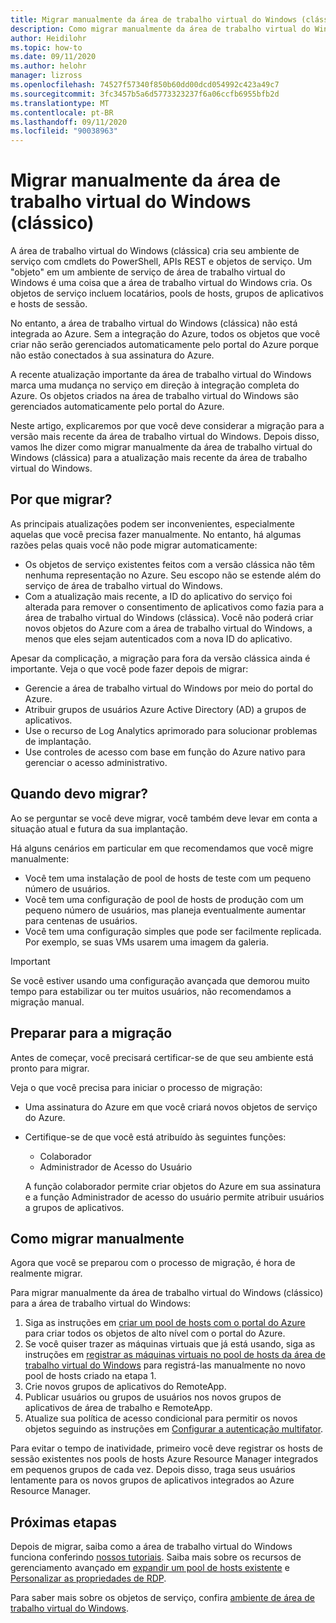 ```yaml
---
title: Migrar manualmente da área de trabalho virtual do Windows (clássico)-Azure
description: Como migrar manualmente da área de trabalho virtual do Windows (clássica) para a área de trabalho virtual do Windows.
author: Heidilohr
ms.topic: how-to
ms.date: 09/11/2020
ms.author: helohr
manager: lizross
ms.openlocfilehash: 74527f57340f850b60dd00dcd054992c423a49c7
ms.sourcegitcommit: 3fc3457b5a6d5773323237f6a06ccfb6955bfb2d
ms.translationtype: MT
ms.contentlocale: pt-BR
ms.lasthandoff: 09/11/2020
ms.locfileid: "90038963"
---
```

# <a name="migrate-manually-from-windows-virtual-desktop-classic"></a>Migrar manualmente da área de trabalho virtual do Windows (clássico)

A área de trabalho virtual do Windows (clássica) cria seu ambiente de serviço com cmdlets do PowerShell, APIs REST e objetos de serviço. Um "objeto" em um ambiente de serviço de área de trabalho virtual do Windows é uma coisa que a área de trabalho virtual do Windows cria. Os objetos de serviço incluem locatários, pools de hosts, grupos de aplicativos e hosts de sessão.

No entanto, a área de trabalho virtual do Windows (clássica) não está integrada ao Azure. Sem a integração do Azure, todos os objetos que você criar não serão gerenciados automaticamente pelo portal do Azure porque não estão conectados à sua assinatura do Azure.

A recente atualização importante da área de trabalho virtual do Windows marca uma mudança no serviço em direção à integração completa do Azure. Os objetos criados na área de trabalho virtual do Windows são gerenciados automaticamente pelo portal do Azure.

Neste artigo, explicaremos por que você deve considerar a migração para a versão mais recente da área de trabalho virtual do Windows. Depois disso, vamos lhe dizer como migrar manualmente da área de trabalho virtual do Windows (clássica) para a atualização mais recente da área de trabalho virtual do Windows.

## <a name="why-migrate"></a>Por que migrar?

As principais atualizações podem ser inconvenientes, especialmente aquelas que você precisa fazer manualmente. No entanto, há algumas razões pelas quais você não pode migrar automaticamente:

- Os objetos de serviço existentes feitos com a versão clássica não têm nenhuma representação no Azure. Seu escopo não se estende além do serviço de área de trabalho virtual do Windows.
- Com a atualização mais recente, a ID do aplicativo do serviço foi alterada para remover o consentimento de aplicativos como fazia para a área de trabalho virtual do Windows (clássica). Você não poderá criar novos objetos do Azure com a área de trabalho virtual do Windows, a menos que eles sejam autenticados com a nova ID do aplicativo.

Apesar da complicação, a migração para fora da versão clássica ainda é importante. Veja o que você pode fazer depois de migrar:

- Gerencie a área de trabalho virtual do Windows por meio do portal do Azure.
- Atribuir grupos de usuários Azure Active Directory (AD) a grupos de aplicativos.
- Use o recurso de Log Analytics aprimorado para solucionar problemas de implantação.
- Use controles de acesso com base em função do Azure nativo para gerenciar o acesso administrativo.

## <a name="when-should-i-migrate"></a>Quando devo migrar?

Ao se perguntar se você deve migrar, você também deve levar em conta a situação atual e futura da sua implantação.

Há alguns cenários em particular em que recomendamos que você migre manualmente:

- Você tem uma instalação de pool de hosts de teste com um pequeno número de usuários.
- Você tem uma configuração de pool de hosts de produção com um pequeno número de usuários, mas planeja eventualmente aumentar para centenas de usuários.
- Você tem uma configuração simples que pode ser facilmente replicada. Por exemplo, se suas VMs usarem uma imagem da galeria.

> [!IMPORTANT]
> Se você estiver usando uma configuração avançada que demorou muito tempo para estabilizar ou ter muitos usuários, não recomendamos a migração manual.

## <a name="prepare-for-migration"></a>Preparar para a migração

Antes de começar, você precisará certificar-se de que seu ambiente está pronto para migrar.

Veja o que você precisa para iniciar o processo de migração:

- Uma assinatura do Azure em que você criará novos objetos de serviço do Azure.
- Certifique-se de que você está atribuído às seguintes funções:
    
    - Colaborador
    - Administrador de Acesso do Usuário
    
    A função colaborador permite criar objetos do Azure em sua assinatura e a função Administrador de acesso do usuário permite atribuir usuários a grupos de aplicativos.

## <a name="how-to-migrate-manually"></a>Como migrar manualmente

Agora que você se preparou com o processo de migração, é hora de realmente migrar.

Para migrar manualmente da área de trabalho virtual do Windows (clássico) para a área de trabalho virtual do Windows:

1. Siga as instruções em [criar um pool de hosts com o portal do Azure](create-host-pools-azure-marketplace.md) para criar todos os objetos de alto nível com o portal do Azure.
2. Se você quiser trazer as máquinas virtuais que já está usando, siga as instruções em [registrar as máquinas virtuais no pool de hosts da área de trabalho virtual do Windows](create-host-pools-powershell.md#register-the-virtual-machines-to-the-windows-virtual-desktop-host-pool) para registrá-las manualmente no novo pool de hosts criado na etapa 1.
3. Crie novos grupos de aplicativos do RemoteApp.
4. Publicar usuários ou grupos de usuários nos novos grupos de aplicativos de área de trabalho e RemoteApp.
5. Atualize sua política de acesso condicional para permitir os novos objetos seguindo as instruções em [Configurar a autenticação multifator](set-up-mfa.md).

Para evitar o tempo de inatividade, primeiro você deve registrar os hosts de sessão existentes nos pools de hosts Azure Resource Manager integrados em pequenos grupos de cada vez. Depois disso, traga seus usuários lentamente para os novos grupos de aplicativos integrados ao Azure Resource Manager.

## <a name="next-steps"></a>Próximas etapas

Depois de migrar, saiba como a área de trabalho virtual do Windows funciona conferindo [nossos tutoriais](create-host-pools-azure-marketplace.md). Saiba mais sobre os recursos de gerenciamento avançado em [expandir um pool de hosts existente](expand-existing-host-pool.md) e [Personalizar as propriedades de RDP](customize-rdp-properties.md).

Para saber mais sobre os objetos de serviço, confira [ambiente de área de trabalho virtual do Windows](environment-setup.md).

